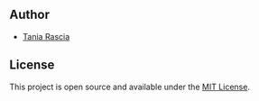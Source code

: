 
## Author

- [Tania Rascia](https://www.taniarascia.com)

## License

This project is open source and available under the [MIT License](LICENSE).
